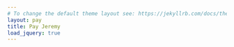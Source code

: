 ```yaml
---
# To change the default theme layout see: https://jekyllrb.com/docs/themes/#overriding-theme-defaults
layout: pay
title: Pay Jeremy
load_jquery: true
---
```


